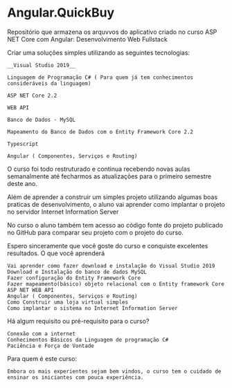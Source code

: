 # Angular.QuickBuy
Repositório que armazena os arquvvos do aplicativo criado no curso ASP NET Core com Angular: Desenvolvimento Web Fullstack

Criar uma soluções simples utilizando as seguintes tecnologias:

    __Visual Studio 2019__

    Linguagem de Programação C# ( Para quem já tem conhecimentos consideráveis da linguagem)

    ASP NET Core 2.2

    WEB API

    Banco de Dados - MySQL

    Mapeamento do Banco de Dados com o Entity Framework Core 2.2

    Typescript

    Angular ( Componentes, Serviços e Routing)

O curso foi todo restruturado e continua recebendo novas aulas semanalmente até fecharmos as atualizações para o primeiro semestre deste ano.

Além de aprender a construir um simples projeto utilizando algumas boas praticas de desenvolvimento, o aluno vai aprender como implantar o projeto no servidor Internet Information Server

No curso o aluno também tem acesso ao código fonte do projeto publicado no GitHub para comparar seu projeto com o projeto do curso.

Espero sinceramente que você goste do curso e conquiste excelentes resultados.
O que você aprenderá

    Vai aprender como fazer download e instalação do Visual Studio 2019
    Download e Instalação do banco de dados MySQL
    Fazer configuração do Entity Framework Core
    Fazer mapeamento(básico) objeto relacional com o Entity framework Core
    ASP NET WEB API
    Angular ( Componentes, Serviços e Routing)
    Como Construir uma loja virtual simples
    Como implantar o sistema no Internet Information Server

Há algum requisito ou pré-requisito para o curso?

    Conexão com a internet
    Conhecimentos Básicos da Linguagem de programação C#
    Paciência e Força de Vontade

Para quem é este curso:

    Embora os mais experientes sejam bem vindos, o curso tem o cuidado de ensinar os iniciantes com pouca experiência.
